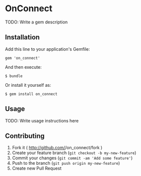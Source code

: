 # OnConnect

TODO: Write a gem description

## Installation

Add this line to your application's Gemfile:

    gem 'on_connect'

And then execute:

    $ bundle

Or install it yourself as:

    $ gem install on_connect

## Usage

TODO: Write usage instructions here

## Contributing

1. Fork it ( http://github.com/<my-github-username>/on_connect/fork )
2. Create your feature branch (`git checkout -b my-new-feature`)
3. Commit your changes (`git commit -am 'Add some feature'`)
4. Push to the branch (`git push origin my-new-feature`)
5. Create new Pull Request
